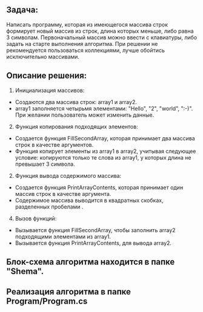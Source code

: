 ## Задача: 
Написать программу, которая из имеющегося массива строк формирует новый массив из строк, длина которых меньше, либо равна 3 символам. Первоначальный массив можно ввести с клавиатуры, либо задать на старте выполнения алгоритма. При решении не рекомендуется пользоваться коллекциями, лучше обойтись исключительно массивами.

## Описание решения:

1. Инициализация массивов:

* Создаются два массива строк: array1 и array2.
* array1 заполняется четырьмя элементами: "Hello", "2", "world", ":-)". При желании пользователь может изменить данные.

2. Функция копирования подходящих элементов:

* Создается функция FillSecondArray, которая принимает два массива строк в качестве аргументов.
* Функция копирует элементы из array1 в array2, учитывая следующее условие: копируются только те слова из array1, у которых длина не превышает 3 символа.

2. Функция вывода содержимого массива:

* Создается функция PrintArrayContents, которая принимает один массив строк в качестве аргумента.
* Содержимое массива выводится в квадратных скобках, разделенных пробелами .

4. Вызов функций:

* Вызывается функция FillSecondArray, чтобы заполнить array2 подходящими элементами из array1.
* Вызывается функция PrintArrayContents, для вывода array2.

## Блок-схема алгоритма находится в папке "Shema".

## Реализация алгоритма в папке Program/Program.cs